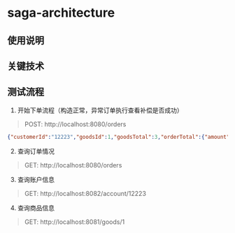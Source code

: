 # saga-architecture

## 使用说明

## 关键技术

## 测试流程
1. 开始下单流程（构造正常，异常订单执行查看补偿是否成功）
> POST: http://localhost:8080/orders
```json
{"customerId":"12223","goodsId":1,"goodsTotal":3,"orderTotal":{"amount":111}}
```
2. 查询订单情况
> GET: http://localhost:8080/orders

3. 查询账户信息
> GET:  http://localhost:8082/account/12223

4. 查询商品信息
> GET:  http://localhost:8081/goods/1
